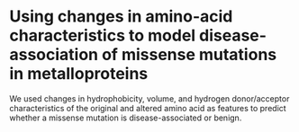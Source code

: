 # Using changes in amino-acid characteristics to model disease-association of missense mutations in metalloproteins

We used changes in hydrophobicity, volume, and hydrogen donor/acceptor characteristics of the original and altered amino acid as features to predict whether a missense mutation is disease-associated or benign. 
